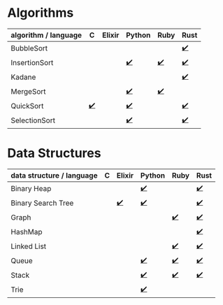 # Algorithms

|algorithm / language|C  |Elixir|Python|Ruby|Rust|
|--------------------|---|------|------|----|----|
|BubbleSort          |   |      |      |    |[:heavy_check_mark:](algorithms/bubble_sort/rust/bubble_sort)|
|InsertionSort       |   |      |[:heavy_check_mark:](algorithms/insertion_sort/python)|[:heavy_check_mark:](algorithms/insertion_sort/ruby)|[:heavy_check_mark:](algorithms/insertion_sort/rust/insertion_sort)|
|Kadane              |   |      |      |    |[:heavy_check_mark:](algorithms/kadane/rust/kadane)|
|MergeSort           |   |      |[:heavy_check_mark:](algorithms/merge_sort/python)|[:heavy_check_mark:](algorithms/merge_sort/ruby)|    |
|QuickSort           |[:heavy_check_mark:](algorithms/quicksort/c/quicksort)|    |[:heavy_check_mark:](algorithms/quicksort/python)|    |[:heavy_check_mark:](algorithms/quicksort/rust)|
|SelectionSort       | |    |[:heavy_check_mark:](algorithms/selection_sort/python/selection_sort)|    |[:heavy_check_mark:](algorithms/selection_sort/rust/selection_sort)|

# Data Structures

|data structure / language|C  |Elixir|Python|Ruby|Rust|
|--------------------|---|------|------|----|----|
|Binary Heap         |   |      |[:heavy_check_mark:](data-structures/binary-heap/python)|    |[:heavy_check_mark:](data-structures/binary-heap/rust)|
|Binary Search Tree  |   |[:heavy_check_mark:](data-structures/binary-search-tree/elixir)|[:heavy_check_mark:](data-structures/binary-search-tree/python)|    |[:heavy_check_mark:](data-structures/binary-search-tree/rust)|
|Graph               |   |      |      |[:heavy_check_mark:](data-structures/graph/ruby)|[:heavy_check_mark:](data-structures/graph/rust)|
|HashMap             |   |      |      |    |[:heavy_check_mark:](data-structures/hashmap/rust/hashmap)|
|Linked List         |   |      |      |[:heavy_check_mark:](data-structures/list/ruby)|[:heavy_check_mark:](data-structures/list/rust)|
|Queue               |   |      |[:heavy_check_mark:](data-structures/queue/python)|[:heavy_check_mark:](data-structures/queue/ruby)|[:heavy_check_mark:](data-structures/queue/rust)|
|Stack               |   |      |[:heavy_check_mark:](data-structures/stack/python)|[:heavy_check_mark:](data-structures/stack/ruby)|[:heavy_check_mark:](data-structures/stack/rust)|
|Trie                |   |      |[:heavy_check_mark:](data-structures/trie/python/trie)|    |    |